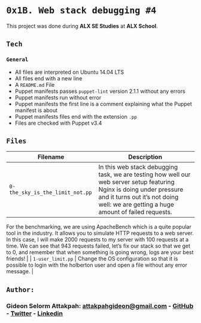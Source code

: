 # `0x1B. Web stack debugging #4`

This project was done during **ALX SE Studies** at **ALX School**. 

## `Tech`
### `General`
* All files are interpreted on Ubuntu 14.04 LTS
* All files end with a new line
* A `README.md` File
* Puppet manifests passes `puppet-lint` version 2.1.1 without any errors
* Puppet manifests run without error
* Puppet manifests the first line is a comment explaining what the Puppet manifest is about
* Puppet manifests files end with the extension `.pp`
* Files are checked with Puppet v3.4

## `Files`

| Filename | Description |
| -------- | ----------- |
| `0-the_sky_is_the_limit_not.pp` | In this web stack debugging task, we are testing how well our web server setup featuring Nginx is doing under pressure and it turns out it’s not doing well: we are getting a huge amount of failed requests.

For the benchmarking, we are using ApacheBench which is a quite popular tool in the industry. It allows you to simulate HTTP requests to a web server. In this case, I will make 2000 requests to my server with 100 requests at a time. We can see that 943 requests failed, let’s fix our stack so that we get to 0, and remember that when something is going wrong, logs are your best friends! |
| `1-user_limit.pp` | Change the OS configuration so that it is possible to login with the holberton user and open a file without any error message. |

## `Author:`
### Gideon Selorm Attakpah: <attakpahgideon@gmail.com> - [GitHub](https://github.com/iamgideonchrist) - [Twitter](https://twitter.com/iamgideonchrist) - [Linkedin](https://www.linkedin.com/in/iamgideonchrist/)
